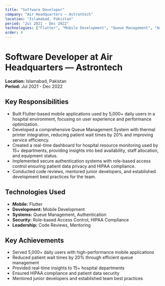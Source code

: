 ```yaml
---
title: "Software Developer"
company: "Air Headquarters — Astrontech"
location: "Islamabad, Pakistan"
period: "Jul 2021 - Dec 2022"
technologies: ["Flutter", "Mobile Development", "Queue Management", "Authentication"]
order: 4
---
```


# Software Developer at Air Headquarters — Astrontech

**Location:** Islamabad, Pakistan  
**Period:** Jul 2021 - Dec 2022

## Key Responsibilities

- Built Flutter-based mobile applications used by 5,000+ daily users in a hospital environment, focusing on user experience and performance optimization.
- Developed a comprehensive Queue Management System with thermal printer integration, reducing patient wait times by 20% and improving service efficiency.
- Created a real-time dashboard for hospital resource monitoring used by 15+ departments, providing insights into bed availability, staff allocation, and equipment status.
- Implemented secure authentication systems with role-based access control ensuring patient data privacy and HIPAA compliance.
- Conducted code reviews, mentored junior developers, and established development best practices for the team.

## Technologies Used

- **Mobile:** Flutter
- **Development:** Mobile Development
- **Systems:** Queue Management, Authentication
- **Security:** Role-based Access Control, HIPAA Compliance
- **Leadership:** Code Reviews, Mentoring

## Key Achievements

- Served 5,000+ daily users with high-performance mobile applications
- Reduced patient wait times by 20% through efficient queue management
- Provided real-time insights to 15+ hospital departments
- Ensured HIPAA compliance and patient data security
- Mentored junior developers and established team best practices

